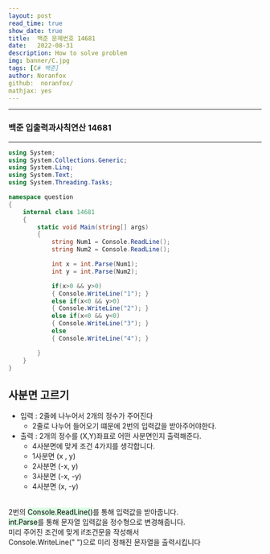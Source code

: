 ```yaml
---
layout: post
read_time: true
show_date: true
title:  백준 문제번호 14681
date:   2022-08-31
description: How to solve problem
img: banner/C.jpg
tags: [C# 백준]
author: Noranfox
github:  noranfox/
mathjax: yes
---
```


---
### 백준 입출력과사칙연산 14681
---

```c#
using System;
using System.Collections.Generic;
using System.Linq;
using System.Text;
using System.Threading.Tasks;

namespace question
{
    internal class 14681
    {
        static void Main(string[] args)
        {
            string Num1 = Console.ReadLine();
            string Num2 = Console.ReadLine();

            int x = int.Parse(Num1);
            int y = int.Parse(Num2);

            if(x>0 && y>0)
            { Console.WriteLine("1"); }
            else if(x<0 && y>0)
            { Console.WriteLine("2"); }
            else if(x<0 && y<0)
            { Console.WriteLine("3"); } 
            else
            { Console.WriteLine("4"); }

        }
    }
}
```
## 사분면 고르기
  - 입력 : 2줄에 나누어서 2개의 정수가 주어진다
    - 2줄로 나누어 들어오기 떄문에 2번의 입력값을 받아주어야한다.
  - 출력 : 2개의 정수를 (X,Y)좌표로 어떤 사분면인지 출력해준다.
    - 4사분면에 맞게 조건 4가지를 생각합니다.
    - 1사분면 (x , y)
    - 2사분면 (-x, y)
    - 3사분면 (-x, -y)
    - 4사분면 (x, -y)
  <br><br>

2번의 <mark style='background-color: #dcffe4'>Console.ReadLine()</mark>를 통해 입력값을 받아줍니다.<br>
<mark style='background-color: #dcffe4'>int.Parse</mark>를 통해 문자열 입력값을 정수형으로 변경해줍니다.<br>
미리 주어진 조건에 맞게 if조건문을 작성해서<br> Console.WriteLine(" ")으로 미리 정해진 문자열을 출력시킵니다





